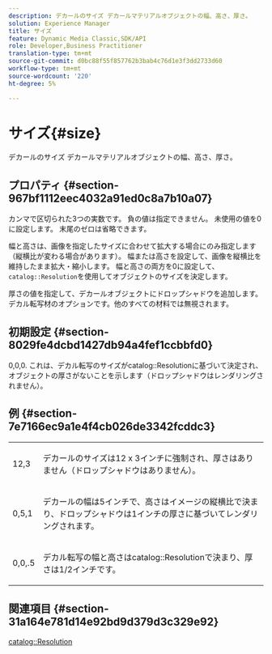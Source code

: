 ```yaml
---
description: デカールのサイズ デカールマテリアルオブジェクトの幅、高さ、厚さ。
solution: Experience Manager
title: サイズ
feature: Dynamic Media Classic,SDK/API
role: Developer,Business Practitioner
translation-type: tm+mt
source-git-commit: d0bc88f55f857762b3bab4c76d1e3f3dd2733d60
workflow-type: tm+mt
source-wordcount: '220'
ht-degree: 5%

---
```



# サイズ{#size}

デカールのサイズ デカールマテリアルオブジェクトの幅、高さ、厚さ。

## プロパティ {#section-967bf1112eec4032a91ed0c8a7b10a07}

カンマで区切られた3つの実数です。 負の値は指定できません。 未使用の値を0に設定します。 末尾のゼロは省略できます。

幅と高さは、画像を指定したサイズに合わせて拡大する場合にのみ指定します（縦横比が変わる場合があります）。 幅または高さを設定して、画像を縦横比を維持したまま拡大・縮小します。 幅と高さの両方を0に設定して、`catalog::Resolution`を使用してオブジェクトのサイズを決定します。

厚さの値を指定して、デカールオブジェクトにドロップシャドウを追加します。 デカル転写材のオプションです。他のすべての材料では無視されます。

## 初期設定 {#section-8029fe4dcbd1427db94a4fef1ccbbfd0}

0,0,0. これは、デカル転写のサイズがcatalog::Resolutionに基づいて決定され、オブジェクトの厚さがないことを示します（ドロップシャドウはレンダリングされません）。

## 例 {#section-7e7166ec9a1e4f4cb026de3342fcddc3}

<table id="simpletable_E3503BD975F342C58DDB4C2B56BF0CEE"> 
 <tr class="strow"> 
  <td class="stentry"> <p>12,3 </p></td> 
  <td class="stentry"> <p>デカールのサイズは12 x 3インチに強制され、厚さはありません（ドロップシャドウはありません）。 </p></td> 
 </tr> 
 <tr class="strow"> 
  <td class="stentry"> <p>0,5,1 </p></td> 
  <td class="stentry"> <p>デカールの幅は5インチで、高さはイメージの縦横比で決まり、ドロップシャドウは1インチの厚さに基づいてレンダリングされます。 </p></td> 
 </tr> 
 <tr class="strow"> 
  <td class="stentry"> <p>0,0,.5 </p></td> 
  <td class="stentry"> <p>デカル転写の幅と高さはcatalog::Resolutionで決まり、厚さは1/2インチです。 </p></td> 
 </tr> 
</table>

## 関連項目 {#section-31a164e781d14e92bd9d379d3c329e92}

[catalog::Resolution](../../../../../ir-api/material-cat/image-rendering-api-ref/c-ir-material-catalog/c-ir-attributes-reference/r-ir-resolution.md#reference-09fe14e6bfbf4db6b7f4369fffecc806)
